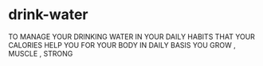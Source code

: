 # drink-water

TO MANAGE YOUR DRINKING WATER IN YOUR DAILY HABITS
THAT YOUR CALORIES HELP YOU FOR YOUR BODY 
IN DAILY BASIS YOU GROW , MUSCLE , STRONG
